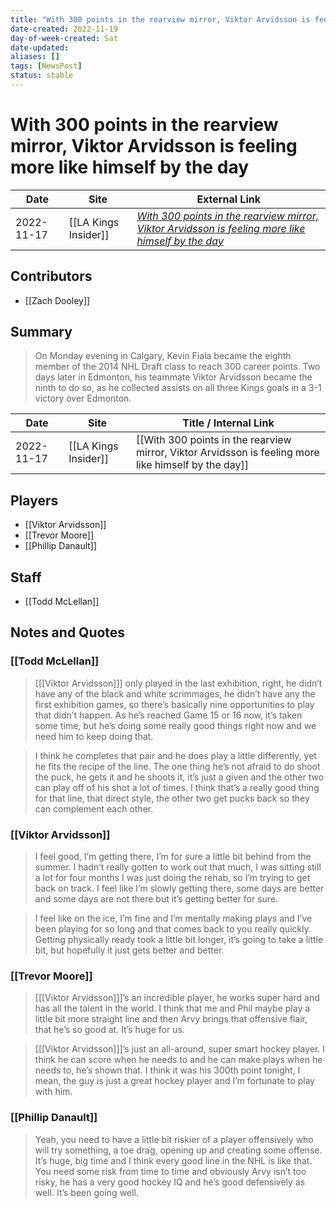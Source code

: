 ```yaml
---
title: "With 300 points in the rearview mirror, Viktor Arvidsson is feeling more like himself by the day"
date-created: 2022-11-19
day-of-week-created: Sat
date-updated: 
aliases: []
tags: [NewsPost]
status: stable
---
```


# With 300 points in the rearview mirror, Viktor Arvidsson is feeling more like himself by the day

| Date       | Site                 | External Link                                                                                                                                                                                                                                |
| ---------- | -------------------- | -------------------------------------------------------------------------------------------------------------------------------------------------------------------------------------------------------------------------------------------- |
| 2022-11-17 | [[LA Kings Insider]] | [*With 300 points in the rearview mirror, Viktor Arvidsson is feeling more like himself by the day*](https://lakingsinsider.com/2022/11/17/with-300-points-in-the-rearview-mirror-viktor-arvidsson-is-feeling-more-like-himself-by-the-day/) |

## Contributors
- [[Zach Dooley]]

## Summary
> On Monday evening in Calgary, Kevin Fiala became the eighth member of the 2014 NHL Draft class to reach 300 career points. Two days later in Edmonton, his teammate Viktor Arvidsson became the ninth to do so, as he collected assists on all three Kings goals in a 3-1 victory over Edmonton.

| Date       | Site                 | Title / Internal Link                                                                                |
| ---------- | -------------------- | ---------------------------------------------------------------------------------------------------- |
| 2022-11-17 | [[LA Kings Insider]] | [[With 300 points in the rearview mirror, Viktor Arvidsson is feeling more like himself by the day]] |

## Players
- [[Viktor Arvidsson]]
- [[Trevor Moore]]
- [[Phillip Danault]]

## Staff
- [[Todd McLellan]]

## Notes and Quotes
### [[Todd McLellan]]
> \[[[Viktor Arvidsson]]] only played in the last exhibition, right, he didn’t have any of the black and white scrimmages, he didn’t have any the first exhibition games, so there’s basically nine opportunities to play that didn’t happen. As he’s reached Game 15 or 16 now, it’s taken some time, but he’s doing some really good things right now and we need him to keep doing that.

> I think he completes that pair and he does play a little differently, yet he fits the recipe of the line. The one thing he’s not afraid to do shoot the puck, he gets it and he shoots it, it’s just a given and the other two can play off of his shot a lot of times. I think that’s a really good thing for that line, that direct style, the other two get pucks back so they can complement each other.

### [[Viktor Arvidsson]]
> I feel good, I’m getting there, I’m for sure a little bit behind from the summer. I hadn’t really gotten to work out that much, I was sitting still a lot for four months I was just doing the rehab, so I’m trying to get back on track. I feel like I’m slowly getting there, some days are better and some days are not there but it’s getting better for sure.

> I feel like on the ice, I’m fine and I’m mentally making plays and I’ve been playing for so long and that comes back to you really quickly. Getting physically ready took a little bit longer, it’s going to take a little bit, but hopefully it just gets better and better.

### [[Trevor Moore]]
> \[[[Viktor Arvidsson]]]’s an incredible player, he works super hard and has all the talent in the world. I think that me and Phil maybe play a little bit more straight line and then Arvy brings that offensive flair, that he’s so good at. It’s huge for us.

> \[[[Viktor Arvidsson]]]’s just an all-around, super smart hockey player. I think he can score when he needs to and he can make plays when he needs to, he’s shown that. I think it was his 300th point tonight, I mean, the guy is just a great hockey player and I’m fortunate to play with him.

### [[Phillip Danault]]
> Yeah, you need to have a little bit riskier of a player offensively who will try something, a toe drag, opening up and creating some offense. It’s huge, big time and I think every good line in the NHL is like that. You need some risk from time to time and obviously Arvy isn’t too risky, he has a very good hockey IQ and he’s good defensively as well. It’s been going well.